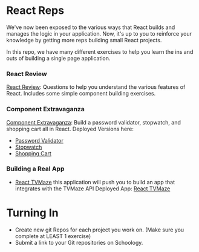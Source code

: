 # React Reps

We've now been exposed to the various ways that React builds and manages the logic in your application.  Now, it's up to you to reinforce your knowledge by getting more reps building small React projects.

In this repo, we have many different exercises to help you learn the ins and outs of building a single page application.

### React Review
[React Review](https://git.generalassemb.ly/ga-wdi-exercises/react-review): Questions to help you understand the various features of React.  Includes some simple component building exercises.

### Component Extravaganza
[Component Extravaganza](https://git.generalassemb.ly/ga-wdi-exercises/component-extravaganza): Build a password validator, stopwatch, and shopping cart all in React.
Deployed Versions here:
 - [Password Validator](http://excellent-tail.surge.sh/)
 - [Stopwatch](http://scary-religion.surge.sh/)
 - [Shopping Cart](http://shopping-cart-react.surge.sh/)

### Building a Real App
- [React TVMaze](https://git.generalassemb.ly/ga-wdi-exercises/react-tvmaze) this application will push you to build an app that integrates with the TVMaze API
Deployed App: [React TVMaze](https://git.generalassemb.ly/pages/ga-wdi-exercises/react-tvmaze/)

# Turning In

* Create new git Repos for each project you work on. (Make sure you complete at LEAST 1 exercise)
* Submit a link to your Git repositories on Schoology.
